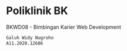 # Poliklinik BK

BKWD08 - Bimbingan Karier Web Development

```bash
Galuh Widy Nugroho
A11.2020.12686
```
